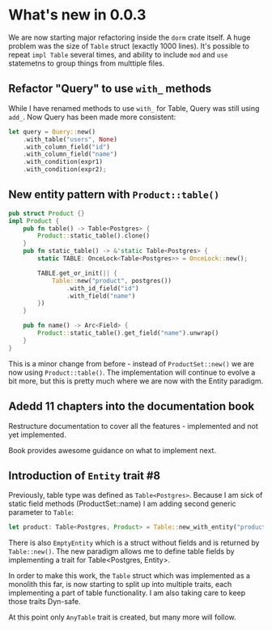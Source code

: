 # What's new in 0.0.3

We are now starting major refactoring inside the `dorm` crate itself. A huge problem was the size of `Table` struct (exactly 1000 lines).
It's possible to repeat `impl Table` several times, and ability to include `mod` and `use` statemetns to group
things from multtiple files.

## Refactor "Query" to use `with_` methods

While I have renamed methods to use `with_` for Table, Query was still using `add_`. Now Query has been made
more consistent:

```rust
let query = Query::new()
    .with_table("users", None)
    .with_column_field("id")
    .with_column_field("name")
    .with_condition(expr1)
    .with_condition(expr2);
```

## New entity pattern with `Product::table()`

```rust
pub struct Product {}
impl Product {
    pub fn table() -> Table<Postgres> {
        Product::static_table().clone()
    }
    pub fn static_table() -> &'static Table<Postgres> {
        static TABLE: OnceLock<Table<Postgres>> = OnceLock::new();

        TABLE.get_or_init(|| {
            Table::new("product", postgres())
                .with_id_field("id")
                .with_field("name")
        })
    }

    pub fn name() -> Arc<Field> {
        Product::static_table().get_field("name").unwrap()
    }
}
```

This is a minor change from before - instead of `ProductSet::new()` we are now using `Product::table()`.
The implementation will continue to evolve a bit more, but this is pretty much where we are now with
the Entity paradigm.

## Adedd 11 chapters into the documentation book

Restructure documentation to cover all the features - implemented and not yet implemented.

Book provides awesome guidance on what to implement next.

## Introduction of `Entity` trait #8

Previously, table type was defined as `Table<Postgres>`. Because I am sick of static field methods (ProductSet::name)
I am adding second generic parameter to `Table`:

```rust
let product: Table<Postgres, Product> = Table::new_with_entity("product", postgres());
```

There is also `EmptyEntity` which is a struct without fields and is returned by `Table::new()`. The new paradigm
allows me to define table fields by implementing a trait for Table<Postgres, Entity>.

In order to make this work, the `Table` struct which was implemented as a monolith this far, is now starting
to split up into multiple traits, each implementing a part of table functionality. I am also taking care
to keep those traits Dyn-safe.

At this point only `AnyTable` trait is created, but many more will follow.
